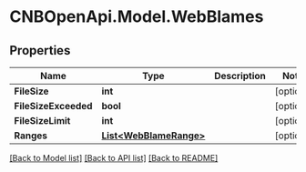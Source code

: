 # CNBOpenApi.Model.WebBlames

## Properties

Name | Type | Description | Notes
------------ | ------------- | ------------- | -------------
**FileSize** | **int** |  | [optional] 
**FileSizeExceeded** | **bool** |  | [optional] 
**FileSizeLimit** | **int** |  | [optional] 
**Ranges** | [**List&lt;WebBlameRange&gt;**](WebBlameRange.md) |  | [optional] 

[[Back to Model list]](../../README.md#documentation-for-models) [[Back to API list]](../../README.md#documentation-for-api-endpoints) [[Back to README]](../../README.md)


